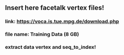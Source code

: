 ## Insert here facetalk vertex files!


### link: https://voca.is.tue.mpg.de/download.php
### file name: Training Data (8 GB)
### extract data vertex and seq_to_index!